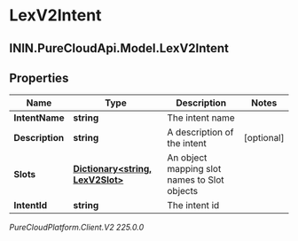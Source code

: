 # LexV2Intent

## ININ.PureCloudApi.Model.LexV2Intent

## Properties

|Name | Type | Description | Notes|
|------------ | ------------- | ------------- | -------------|
| **IntentName** | **string** | The intent name | |
| **Description** | **string** | A description of the intent | [optional] |
| **Slots** | [**Dictionary&lt;string, LexV2Slot&gt;**](LexV2Slot) | An object mapping slot names to Slot objects | |
| **IntentId** | **string** | The intent id | |



_PureCloudPlatform.Client.V2 225.0.0_
